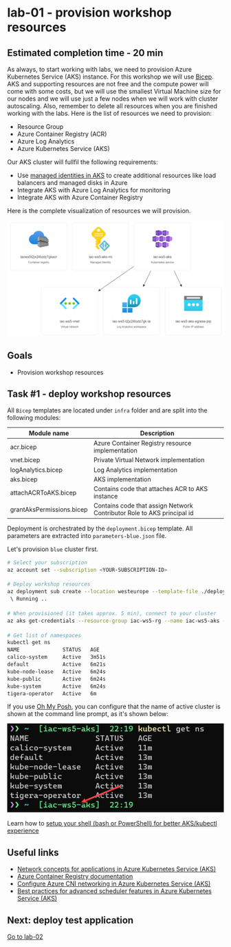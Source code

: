 # lab-01 - provision workshop resources 

## Estimated completion time - 20 min

As always, to start working with labs, we need to provision Azure Kubernetes Service (AKS) instance. For this workshop we will use [Bicep](https://docs.microsoft.com/en-us/azure/azure-resource-manager/bicep?WT.mc_id=AZ-MVP-5003837). AKS and supporting resources are not free and the compute power will come with some costs, but we will use the smallest Virtual Machine size for our nodes and we will use just a few nodes when we will work with cluster autoscaling. Also, remember to delete all resources when you are finished working with the labs. Here is the list of resources we need to provision:

* Resource Group
* Azure Container Registry (ACR)
* Azure Log Analytics
* Azure Kubernetes Service (AKS)

Our AKS cluster will fullfil the following requirements:

* Use [managed identities in AKS](https://docs.microsoft.com/en-us/azure/aks/use-managed-identity?WT.mc_id=AZ-MVP-5003837) to create additional resources like load balancers and managed disks in Azure
* Integrate AKS with Azure Log Analytics for monitoring
* Integrate AKS with Azure Container Registry

Here is the complete visualization of resources we will provision.

![model](images/aks-resources.png)

## Goals

* Provision workshop resources

## Task #1 - deploy workshop resources

All `Bicep` templates are located under `infra` folder and are split into the following modules: 

| Module name | Description |
|--|--|
| acr.bicep | Azure Container Registry resource implementation |
| vnet.bicep | Private Virtual Network implementation |
| logAnalytics.bicep | Log Analytics implementation |
| aks.bicep | AKS implementation |
| attachACRToAKS.bicep | Contains code that attaches ACR to AKS instance |
| grantAksPermissions.bicep | Contains code that assign Network Contributor Role to AKS principal id |

Deployment is orchestrated by the `deployment.bicep` template. All parameters are extracted into `parameters-blue.json` file. 

Let's provision `blue` cluster first.

```bash
# Select your subscription
az account set --subscription <YOUR-SUBSCRIPTION-ID>

# Deploy workshop resources
az deployment sub create --location westeurope --template-file ./deployment.bicep  --parameters './parameters.json'
 \ Running ..

# When provisioned (it takes approx. 5 min), connect to your cluster
az aks get-credentials --resource-group iac-ws5-rg --name iac-ws5-aks --overwrite-existing

# Get list of namespaces
kubectl get ns
NAME              STATUS   AGE
calico-system     Active   3m51s
default           Active   6m21s
kube-node-lease   Active   6m24s
kube-public       Active   6m24s
kube-system       Active   6m24s
tigera-operator   Active   6m
```

If you use [Oh My Posh](https://ohmyposh.dev/docs/), you can configure that the name of active cluster is shown at the command line prompt, as it's shown below:

![k8s-at-the-command-line](./images/k8s-at-the-command-line.png)

Learn how to [setup your shell (bash or PowerShell) for better AKS/kubectl experience](https://github.com/evgenyb/aks-workshops/tree/main/01-aks-and-k8s-101/labs/lab-02)


## Useful links

* [Network concepts for applications in Azure Kubernetes Service (AKS)](https://docs.microsoft.com/en-us/azure/aks/concepts-network?WT.mc_id=AZ-MVP-5003837)
* [Azure Container Registry documentation](https://docs.microsoft.com/en-us/azure/container-registry/?WT.mc_id=AZ-MVP-5003837)
* [Configure Azure CNI networking in Azure Kubernetes Service (AKS)](https://docs.microsoft.com/en-us/azure/aks/configure-azure-cni?WT.mc_id=AZ-MVP-5003837)
* [Best practices for advanced scheduler features in Azure Kubernetes Service (AKS)](https://docs.microsoft.com/en-us/azure/aks/operator-best-practices-advanced-scheduler?WT.mc_id=AZ-MVP-5003837)

## Next: deploy test application

[Go to lab-02](../lab-02/readme.md)